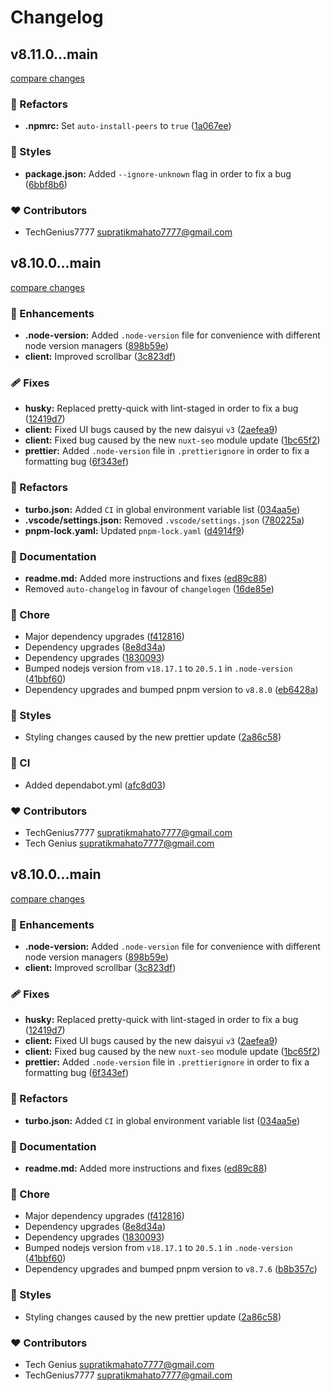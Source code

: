 # Changelog

## v8.11.0...main

[compare changes](https://github.com/TechGenius7777/coffee/compare/v8.11.0...main)

### 💅 Refactors

- **.npmrc:** Set `auto-install-peers` to `true` ([1a067ee](https://github.com/TechGenius7777/coffee/commit/1a067ee))

### 🎨 Styles

- **package.json:** Added `--ignore-unknown` flag in order to fix a bug ([6bbf8b6](https://github.com/TechGenius7777/coffee/commit/6bbf8b6))

### ❤️ Contributors

- TechGenius7777 <supratikmahato7777@gmail.com>

## v8.10.0...main

[compare changes](https://github.com/TechGenius7777/coffee/compare/v8.10.0...main)

### 🚀 Enhancements

- **.node-version:** Added `.node-version` file for convenience with different node version managers ([898b59e](https://github.com/TechGenius7777/coffee/commit/898b59e))
- **client:** Improved scrollbar ([3c823df](https://github.com/TechGenius7777/coffee/commit/3c823df))

### 🩹 Fixes

- **husky:** Replaced pretty-quick with lint-staged in order to fix a bug ([12419d7](https://github.com/TechGenius7777/coffee/commit/12419d7))
- **client:** Fixed UI bugs caused by the new daisyui `v3` ([2aefea9](https://github.com/TechGenius7777/coffee/commit/2aefea9))
- **client:** Fixed bug caused by the new `nuxt-seo` module update ([1bc65f2](https://github.com/TechGenius7777/coffee/commit/1bc65f2))
- **prettier:** Added `.node-version` file in `.prettierignore` in order to fix a formatting bug ([6f343ef](https://github.com/TechGenius7777/coffee/commit/6f343ef))

### 💅 Refactors

- **turbo.json:** Added `CI` in global environment variable list ([034aa5e](https://github.com/TechGenius7777/coffee/commit/034aa5e))
- **.vscode/settings.json:** Removed `.vscode/settings.json` ([780225a](https://github.com/TechGenius7777/coffee/commit/780225a))
- **pnpm-lock.yaml:** Updated `pnpm-lock.yaml` ([d4914f9](https://github.com/TechGenius7777/coffee/commit/d4914f9))

### 📖 Documentation

- **readme.md:** Added more instructions and fixes ([ed89c88](https://github.com/TechGenius7777/coffee/commit/ed89c88))
- Removed `auto-changelog` in favour of `changelogen` ([16de85e](https://github.com/TechGenius7777/coffee/commit/16de85e))

### 🏡 Chore

- Major dependency upgrades ([f412816](https://github.com/TechGenius7777/coffee/commit/f412816))
- Dependency upgrades ([8e8d34a](https://github.com/TechGenius7777/coffee/commit/8e8d34a))
- Dependency upgrades ([1830093](https://github.com/TechGenius7777/coffee/commit/1830093))
- Bumped nodejs version from `v18.17.1` to `20.5.1` in `.node-version` ([41bbf60](https://github.com/TechGenius7777/coffee/commit/41bbf60))
- Dependency upgrades and bumped pnpm version to `v8.8.0` ([eb6428a](https://github.com/TechGenius7777/coffee/commit/eb6428a))

### 🎨 Styles

- Styling changes caused by the new prettier update ([2a86c58](https://github.com/TechGenius7777/coffee/commit/2a86c58))

### 🤖 CI

- Added dependabot.yml ([afc8d03](https://github.com/TechGenius7777/coffee/commit/afc8d03))

### ❤️ Contributors

- TechGenius7777 <supratikmahato7777@gmail.com>
- Tech Genius <supratikmahato7777@gmail.com>

## v8.10.0...main

[compare changes](https://github.com/TechGenius7777/coffee/compare/v8.10.0...main)

### 🚀 Enhancements

- **.node-version:** Added `.node-version` file for convenience with different node version managers ([898b59e](https://github.com/TechGenius7777/coffee/commit/898b59e))
- **client:** Improved scrollbar ([3c823df](https://github.com/TechGenius7777/coffee/commit/3c823df))

### 🩹 Fixes

- **husky:** Replaced pretty-quick with lint-staged in order to fix a bug ([12419d7](https://github.com/TechGenius7777/coffee/commit/12419d7))
- **client:** Fixed UI bugs caused by the new daisyui `v3` ([2aefea9](https://github.com/TechGenius7777/coffee/commit/2aefea9))
- **client:** Fixed bug caused by the new `nuxt-seo` module update ([1bc65f2](https://github.com/TechGenius7777/coffee/commit/1bc65f2))
- **prettier:** Added `.node-version` file in `.prettierignore` in order to fix a formatting bug ([6f343ef](https://github.com/TechGenius7777/coffee/commit/6f343ef))

### 💅 Refactors

- **turbo.json:** Added `CI` in global environment variable list ([034aa5e](https://github.com/TechGenius7777/coffee/commit/034aa5e))

### 📖 Documentation

- **readme.md:** Added more instructions and fixes ([ed89c88](https://github.com/TechGenius7777/coffee/commit/ed89c88))

### 🏡 Chore

- Major dependency upgrades ([f412816](https://github.com/TechGenius7777/coffee/commit/f412816))
- Dependency upgrades ([8e8d34a](https://github.com/TechGenius7777/coffee/commit/8e8d34a))
- Dependency upgrades ([1830093](https://github.com/TechGenius7777/coffee/commit/1830093))
- Bumped nodejs version from `v18.17.1` to `20.5.1` in `.node-version` ([41bbf60](https://github.com/TechGenius7777/coffee/commit/41bbf60))
- Dependency upgrades and bumped pnpm version to `v8.7.6` ([b8b357c](https://github.com/TechGenius7777/coffee/commit/b8b357c))

### 🎨 Styles

- Styling changes caused by the new prettier update ([2a86c58](https://github.com/TechGenius7777/coffee/commit/2a86c58))

### ❤️ Contributors

- Tech Genius <supratikmahato7777@gmail.com>
- TechGenius7777 <supratikmahato7777@gmail.com>
